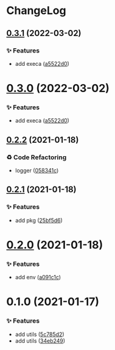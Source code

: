 # ChangeLog 

## [0.3.1](https://github.com/chnliquan/node-utils/compare/v0.2.2...v0.3.1) (2022-03-02)


### ✨ Features

* add execa ([a5522d0](https://github.com/chnliquan/node-utils/commit/a5522d05f71c4d1553981912f780ecafc8745e88))



 

# [0.3.0](https://github.com/chnliquan/node-utils/compare/v0.2.2...v0.3.0) (2022-03-02)


### ✨ Features

* add execa ([a5522d0](https://github.com/chnliquan/node-utils/commit/a5522d05f71c4d1553981912f780ecafc8745e88))



 

## [0.2.2](https://github.com/chnliquan/node-utils/compare/v0.2.1...v0.2.2) (2021-01-18)


### ♻ Code Refactoring

* logger ([058341c](https://github.com/chnliquan/node-utils/commit/058341c558ced44bd215a43822bb2adec1975325))



 

## [0.2.1](https://github.com/chnliquan/node-utils/compare/v0.2.0...v0.2.1) (2021-01-18)


### ✨ Features

* add pkg ([25bf5d6](https://github.com/chnliquan/node-utils/commit/25bf5d633ce00f90d74d64432dc21e52541d8d84))



 

# [0.2.0](https://github.com/chnliquan/node-utils/compare/v0.1.0...v0.2.0) (2021-01-18)


### ✨ Features

* add env ([a091c1c](https://github.com/chnliquan/node-utils/commit/a091c1c439961ca9ac4b3be60b467d294d768250))



 

# 0.1.0 (2021-01-17)


### ✨ Features

* add utils ([5c785d2](https://github.com/chnliquan/node-utils/commit/5c785d2eb056d0e830037d7fa7f088f948bb4127))
* add utils ([34eb249](https://github.com/chnliquan/node-utils/commit/34eb24982bbe60e9c3a71a91842992493ea60d38))